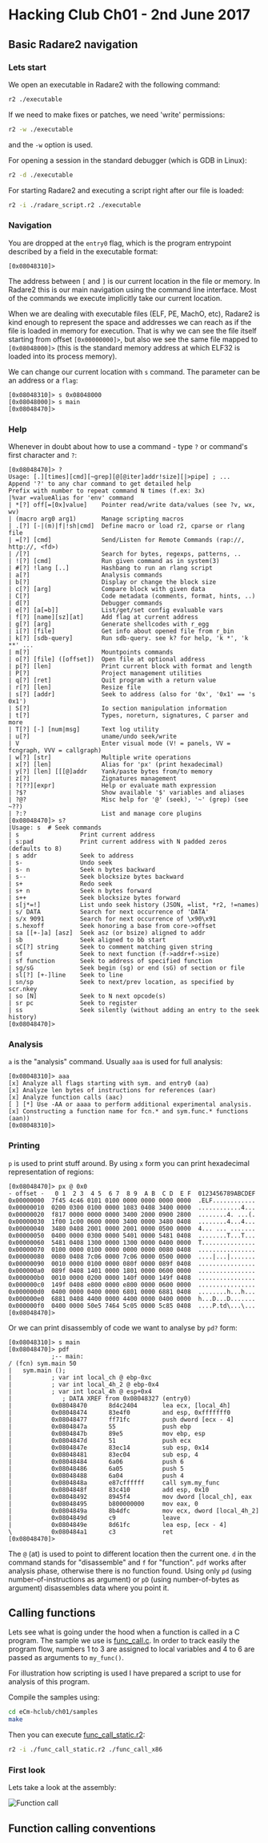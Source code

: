 # Hacking Club Ch01 - 2nd June 2017

## Basic Radare2 navigation

### Lets start

We open an executable in Radare2 with the following command:
```bash
r2 ./executable
```

If we need to make fixes or patches, we need 'write' permissions:
```bash
r2 -w ./executable
```
and the `-w` option is used.

For opening a session in the standard debugger (which is GDB in Linux):
```bash
r2 -d ./executable
```

For starting Radare2 and executing a script right after our file is loaded:
```bash
r2 -i ./radare_script.r2 ./executable
```

### Navigation

You are dropped at the `entry0` flag, which is the program entrypoint
described by a field in the executable format:

```
[0x08048310]>
```

The address between `[` and `]` is our current location in the file or memory.
In Radare2 this is our main navigation using the command line interface. Most of
the commands we execute implicitly take our current location.

When we are dealing with executable files (ELF, PE, MachO, etc), Radare2 is
kind enough to represent the space and addresses we can reach as if the file is
loaded in memory for execution. That is why we can see the file itself starting
from offset `[0x00000000]>`, but also we see the same file mapped to `[0x08048000]>`
(this is the standard memory address at which ELF32 is loaded into its process memory).

We can change our current location with `s` command. The parameter can be an address
or a `flag`:

```
[0x08048310]> s 0x08048000
[0x08048000]> s main
[0x08048470]>
```

### Help

Whenever in doubt about how to use a command - type `?` or command's first character and `?`:

```
[0x08048470]> ?
Usage: [.][times][cmd][~grep][@[@iter]addr!size][|>pipe] ; ...
Append '?' to any char command to get detailed help
Prefix with number to repeat command N times (f.ex: 3x)
|%var =valueAlias for 'env' command
| *[?] off[=[0x]value]    Pointer read/write data/values (see ?v, wx, wv)
| (macro arg0 arg1)       Manage scripting macros
| .[?] [-|(m)|f|!sh|cmd]  Define macro or load r2, cparse or rlang file
| =[?] [cmd]              Send/Listen for Remote Commands (rap://, http://, <fd>)
| /[?]                    Search for bytes, regexps, patterns, ..
| ![?] [cmd]              Run given command as in system(3)
| #[?] !lang [..]         Hashbang to run an rlang script
| a[?]                    Analysis commands
| b[?]                    Display or change the block size
| c[?] [arg]              Compare block with given data
| C[?]                    Code metadata (comments, format, hints, ..)
| d[?]                    Debugger commands
| e[?] [a[=b]]            List/get/set config evaluable vars
| f[?] [name][sz][at]     Add flag at current address
| g[?] [arg]              Generate shellcodes with r_egg
| i[?] [file]             Get info about opened file from r_bin
| k[?] [sdb-query]        Run sdb-query. see k? for help, 'k *', 'k **' ...
| m[?]                    Mountpoints commands
| o[?] [file] ([offset])  Open file at optional address
| p[?] [len]              Print current block with format and length
| P[?]                    Project management utilities
| q[?] [ret]              Quit program with a return value
| r[?] [len]              Resize file
| s[?] [addr]             Seek to address (also for '0x', '0x1' == 's 0x1')
| S[?]                    Io section manipulation information
| t[?]                    Types, noreturn, signatures, C parser and more
| T[?] [-] [num|msg]      Text log utility
| u[?]                    uname/undo seek/write
| V                       Enter visual mode (V! = panels, VV = fcngraph, VVV = callgraph)
| w[?] [str]              Multiple write operations
| x[?] [len]              Alias for 'px' (print hexadecimal)
| y[?] [len] [[[@]addr    Yank/paste bytes from/to memory
| z[?]                    Zignatures management
| ?[??][expr]             Help or evaluate math expression
| ?$?                     Show available '$' variables and aliases
| ?@?                     Misc help for '@' (seek), '~' (grep) (see ~??)
| ?:?                     List and manage core plugins
[0x08048470]> s?
|Usage: s  # Seek commands
| s                 Print current address
| s:pad             Print current address with N padded zeros (defaults to 8)
| s addr            Seek to address
| s-                Undo seek
| s- n              Seek n bytes backward
| s--               Seek blocksize bytes backward
| s+                Redo seek
| s+ n              Seek n bytes forward
| s++               Seek blocksize bytes forward
| s[j*=!]           List undo seek history (JSON, =list, *r2, !=names)
| s/ DATA           Search for next occurrence of 'DATA'
| s/x 9091          Search for next occurrence of \x90\x91
| s.hexoff          Seek honoring a base from core->offset
| sa [[+-]a] [asz]  Seek asz (or bsize) aligned to addr
| sb                Seek aligned to bb start
| sC[?] string      Seek to comment matching given string
| sf                Seek to next function (f->addr+f->size)
| sf function       Seek to address of specified function
| sg/sG             Seek begin (sg) or end (sG) of section or file
| sl[?] [+-]line    Seek to line
| sn/sp             Seek to next/prev location, as specified by scr.nkey
| so [N]            Seek to N next opcode(s)
| sr pc             Seek to register
| ss                Seek silently (without adding an entry to the seek history)
[0x08048470]>
```

### Analysis

`a` is the "analysis" command. Usually `aaa` is used for full analysis:

```
[0x08048310]> aaa
[x] Analyze all flags starting with sym. and entry0 (aa)
[x] Analyze len bytes of instructions for references (aar)
[x] Analyze function calls (aac)
[ ] [*] Use -AA or aaaa to perform additional experimental analysis.
[x] Constructing a function name for fcn.* and sym.func.* functions (aan))
[0x08048310]>
```

### Printing

`p` is used to print stuff around. By using `x` form you can print hexadecimal
representation of regions:

```
[0x08048470]> px @ 0x0
- offset -   0 1  2 3  4 5  6 7  8 9  A B  C D  E F  0123456789ABCDEF
0x00000000  7f45 4c46 0101 0100 0000 0000 0000 0000  .ELF............
0x00000010  0200 0300 0100 0000 1083 0408 3400 0000  ............4...
0x00000020  f817 0000 0000 0000 3400 2000 0900 2800  ........4. ...(.
0x00000030  1f00 1c00 0600 0000 3400 0000 3480 0408  ........4...4...
0x00000040  3480 0408 2001 0000 2001 0000 0500 0000  4... ... .......
0x00000050  0400 0000 0300 0000 5401 0000 5481 0408  ........T...T...
0x00000060  5481 0408 1300 0000 1300 0000 0400 0000  T...............
0x00000070  0100 0000 0100 0000 0000 0000 0080 0408  ................
0x00000080  0080 0408 7c06 0000 7c06 0000 0500 0000  ....|...|.......
0x00000090  0010 0000 0100 0000 080f 0000 089f 0408  ................
0x000000a0  089f 0408 1401 0000 1801 0000 0600 0000  ................
0x000000b0  0010 0000 0200 0000 140f 0000 149f 0408  ................
0x000000c0  149f 0408 e800 0000 e800 0000 0600 0000  ................
0x000000d0  0400 0000 0400 0000 6801 0000 6881 0408  ........h...h...
0x000000e0  6881 0408 4400 0000 4400 0000 0400 0000  h...D...D.......
0x000000f0  0400 0000 50e5 7464 5c05 0000 5c85 0408  ....P.td\...\...
[0x08048470]>
```

Or we can print disassembly of code we want to analyse by `pd?` form:

```
[0x08048310]> s main
[0x08048470]> pdf
            ;-- main:
/ (fcn) sym.main 50
|   sym.main ();
|           ; var int local_ch @ ebp-0xc
|           ; var int local_4h_2 @ ebp-0x4
|           ; var int local_4h @ esp+0x4
|              ; DATA XREF from 0x08048327 (entry0)
|           0x08048470      8d4c2404       lea ecx, [local_4h]
|           0x08048474      83e4f0         and esp, 0xfffffff0
|           0x08048477      ff71fc         push dword [ecx - 4]
|           0x0804847a      55             push ebp
|           0x0804847b      89e5           mov ebp, esp
|           0x0804847d      51             push ecx
|           0x0804847e      83ec14         sub esp, 0x14
|           0x08048481      83ec04         sub esp, 4
|           0x08048484      6a06           push 6
|           0x08048486      6a05           push 5
|           0x08048488      6a04           push 4
|           0x0804848a      e87cffffff     call sym.my_func
|           0x0804848f      83c410         add esp, 0x10
|           0x08048492      8945f4         mov dword [local_ch], eax
|           0x08048495      b800000000     mov eax, 0
|           0x0804849a      8b4dfc         mov ecx, dword [local_4h_2]
|           0x0804849d      c9             leave
|           0x0804849e      8d61fc         lea esp, [ecx - 4]
\           0x080484a1      c3             ret
[0x08048470]>
```

The `@` (at) is used to point to different location then the current one.
`d` in the command stands for "disassemble" and `f` for "function".
`pdf` works after analysis phase, otherwise there is no function found.
Using only `pd` (using number-of-instructions as argument) or `pD` 
(using number-of-bytes as argument) disassembles data where you point it.

## Calling functions

Lets see what is going under the hood when a function is called in a C program.
The sample we use is [func_call.c](samples/func_call.c). In order to track easily
the program flow, numbers 1 to 3 are assigned to local variables and 4 to 6 are
passed as arguments to `my_func()`.

For illustration how scripting is used I have prepared a
script to use for analysis of this program.

Compile the samples using:

```bash
cd eCm-hclub/ch01/samples
make
```

Then you can execute [func_call_static.r2](samples/func_call_static.r2):

```bash
r2 -i ./func_call_static.r2 ./func_call_x86
```

### First look

Lets take a look at the assembly:

![Function call](img/func_call_asm.png)



## Function calling conventions